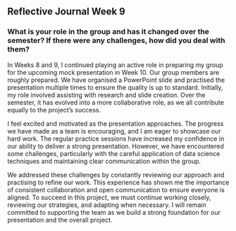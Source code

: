## Reflective Journal Week 9

### What is your role in the group and has it changed over the semester? If there were any challenges, how did you deal with them?

In Weeks 8 and 9, I continued playing an active role in preparing my group for the upcoming mock presentation in Week 10. Our group members are roughly prepared. We have organised a PowerPoint slide and practised the presentation multiple times to ensure the quality is up to standard. Initially, my role involved assisting with research and slide creation. Over the semester, it has evolved into a more collaborative role, as we all contribute equally to the project’s success.

I feel excited and motivated as the presentation approaches. The progress we have made as a team is encouraging, and I am eager to showcase our hard work. The regular practice sessions have increased my confidence in our ability to deliver a strong presentation. However, we have encountered some challenges, particularly with the careful application of data science techniques and maintaining clear communication within the group.

We addressed these challenges by constantly reviewing our approach and practising to refine our work. This experience has shown me the importance of consistent collaboration and open communication to ensure everyone is aligned. To succeed in this project, we must continue working closely, reviewing our strategies, and adapting when necessary. I will remain committed to supporting the team as we build a strong foundation for our presentation and the overall project.

